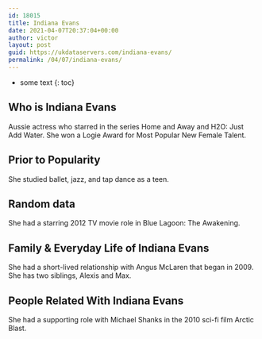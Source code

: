 ```yaml
---
id: 18015
title: Indiana Evans
date: 2021-04-07T20:37:04+00:00
author: victor
layout: post
guid: https://ukdataservers.com/indiana-evans/
permalink: /04/07/indiana-evans/
---
```


* some text
{: toc}


## Who is Indiana Evans



Aussie actress who starred in the series Home and Away and H2O: Just Add Water. She won a Logie Award for Most Popular New Female Talent. 

                
                
                
## Prior to Popularity



She studied ballet, jazz, and tap dance as a teen. 

                
                
                
## Random data



She had a starring 2012 TV movie role in Blue Lagoon: The Awakening. 

                
                
                
## Family & Everyday Life of Indiana Evans



She had a short-lived relationship with Angus McLaren that began in 2009. She has two siblings, Alexis and Max. 

                
                
                
## People Related With Indiana Evans



She had a supporting role with Michael Shanks in the 2010 sci-fi film Arctic Blast. 

                
              
            
          
          
          